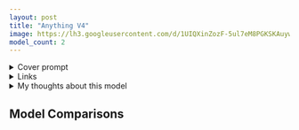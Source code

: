 ```yaml
---
layout: post
title: "Anything V4"
image: https://lh3.googleusercontent.com/d/1UIQXinZozF-5ul7eM8PGKSKAuywdc2vE
model_count: 2
---
```


<details><summary>Cover prompt</summary>
<pre>
.
</pre>
</details>
<details><summary>Links</summary>

</details>
<details><summary>My thoughts about this model</summary>

</details>

## Model Comparisons